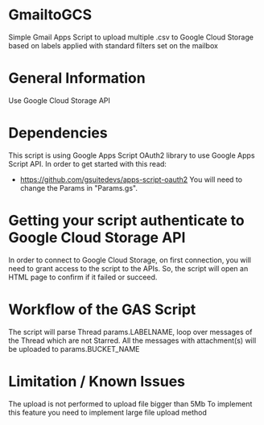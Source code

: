 # GmailtoGCS
Simple Gmail Apps Script to upload multiple .csv to Google Cloud Storage based on labels applied with standard filters set on the mailbox

# General Information

Use Google Cloud Storage API 

# Dependencies 

This script is using Google Apps Script OAuth2 library to use Google Apps Script API. 
In order to get started with this read: 
 - https://github.com/gsuitedevs/apps-script-oauth2
You will need to change the Params in "Params.gs". 

 # Getting your script authenticate to Google Cloud Storage API

 In order to connect to Google Cloud Storage, on first connection, you will need to grant access to the script to the APIs.
 So, the script will open an HTML page to confirm if it failed or succeed. 

# Workflow of the GAS Script

The script will parse Thread params.LABELNAME, loop over messages of the Thread which are not Starred. 
All the messages with attachment(s) will  be uploaded to params.BUCKET_NAME

# Limitation / Known Issues

The upload is not performed to upload file bigger than 5Mb
To implement this feature you need to implement large file upload method

